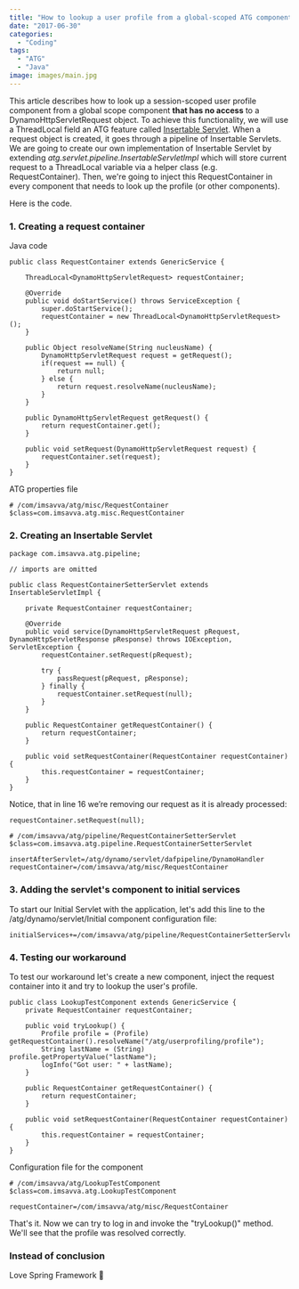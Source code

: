 ```yaml
---
title: "How to lookup a user profile from a global-scoped ATG component"
date: "2017-06-30"
categories:
  - "Coding"
tags:
  - "ATG"
  - "Java"
image: images/main.jpg
---
```


This article describes how to look up a session-scoped user profile component from a global scope component **that has no access** to a DynamoHttpServletRequest object. To achieve this functionality, we will use a ThreadLocal field an ATG feature called [Insertable Servlet](https://docs.oracle.com/cd/E24152_01/Platform.10-1/ATGPlatformProgGuide/html/s0807insertingservletsinthepipeline01.html). When a request object is created, it goes through a pipeline of Insertable Servlets. We are going to create our own implementation of Insertable Servlet by extending _atg.servlet.pipeline.InsertableServletImpl_ which will store current request to a ThreadLocal variable via a helper class (e.g. RequestContainer). Then, we're going to inject this RequestContainer in every component that needs to look up the profile (or other components).

Here is the code.

### 1. Creating a request container

Java code

```
public class RequestContainer extends GenericService {

    ThreadLocal<DynamoHttpServletRequest> requestContainer;

    @Override
    public void doStartService() throws ServiceException {
        super.doStartService();
        requestContainer = new ThreadLocal<DynamoHttpServletRequest>();
    }

    public Object resolveName(String nucleusName) {
        DynamoHttpServletRequest request = getRequest();
        if(request == null) {
            return null;
        } else {
            return request.resolveName(nucleusName);
        }
    }

    public DynamoHttpServletRequest getRequest() {
        return requestContainer.get();
    }

    public void setRequest(DynamoHttpServletRequest request) {
        requestContainer.set(request);
    }
}
```

ATG properties file

```
# /com/imsavva/atg/misc/RequestContainer
$class=com.imsavva.atg.misc.RequestContainer
```

### 2. Creating an Insertable Servlet

```
package com.imsavva.atg.pipeline;

// imports are omitted

public class RequestContainerSetterServlet extends InsertableServletImpl {

    private RequestContainer requestContainer;

    @Override
    public void service(DynamoHttpServletRequest pRequest, DynamoHttpServletResponse pResponse) throws IOException, ServletException {
        requestContainer.setRequest(pRequest);

        try {
            passRequest(pRequest, pResponse);
        } finally {
            requestContainer.setRequest(null);
        }
    }

    public RequestContainer getRequestContainer() {
        return requestContainer;
    }

    public void setRequestContainer(RequestContainer requestContainer) {
        this.requestContainer = requestContainer;
    }
}
```

Notice, that in line 16 we’re removing our request as it is already processed:

```
requestContainer.setRequest(null);
```

```
# /com/imsavva/atg/pipeline/RequestContainerSetterServlet
$class=com.imsavva.atg.pipeline.RequestContainerSetterServlet

insertAfterServlet=/atg/dynamo/servlet/dafpipeline/DynamoHandler
requestContainer=/com/imsavva/atg/misc/RequestContainer
```

### 3. Adding the servlet's component to initial services

To start our Initial Servlet with the application, let's add this line to the /atg/dynamo/servlet/Initial component configuration file:

```
initialServices+=/com/imsavva/atg/pipeline/RequestContainerSetterServlet
```

### 4. Testing our workaround

To test our workaround let's create a new component, inject the request container into it and try to lookup the user's profile.

```
public class LookupTestComponent extends GenericService {
    private RequestContainer requestContainer;

    public void tryLookup() {
        Profile profile = (Profile) getRequestContainer().resolveName("/atg/userprofiling/profile");
        String lastName = (String) profile.getPropertyValue("lastName");
        logInfo("Got user: " + lastName);
    }

    public RequestContainer getRequestContainer() {
        return requestContainer;
    }

    public void setRequestContainer(RequestContainer requestContainer) {
        this.requestContainer = requestContainer;
    }
}
```

Configuration file for the component

```
# /com/imsavva/atg/LookupTestComponent
$class=com.imsavva.atg.LookupTestComponent

requestContainer=/com/imsavva/atg/misc/RequestContainer
```

That's it. Now we can try to log in and invoke the "tryLookup()" method. We'll see that the profile was resolved correctly.

### Instead of conclusion

Love Spring Framework 👾
